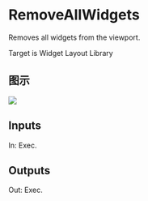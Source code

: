 # RemoveAllWidgets

Removes all widgets from the viewport.

Target is Widget Layout Library

## 图示

![]($-20221218-21252285.png)

## Inputs

In: Exec.  

## Outputs

Out: Exec.

